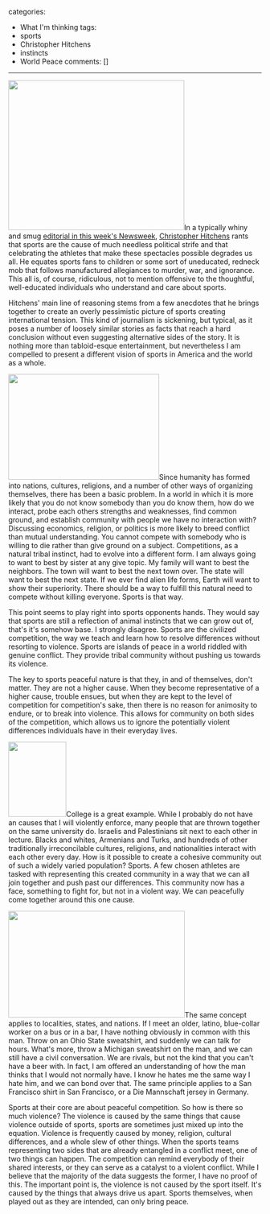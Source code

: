 categories:
- What I'm thinking
tags:
- sports
- Christopher Hitchens
- instincts
- World Peace
comments: []
---
<a href="http://justin.harmonize.fm/wp-content/uploads/2010/02/torch-mob.jpg"><img class="alignright size-full wp-image-333" title="Your typical sports fans." src="http://justin.harmonize.fm/wp-content/uploads/2010/02/torch-mob.jpg" alt="" width="350" height="298" /></a>In a typically whiny and smug <a href="http://www.newsweek.com/id/233007" target="_blank">editorial in this week's Newsweek</a>, <a id="aptureLink_QXckUmtqJm" href="http://en.wikipedia.org/wiki/Christopher%20Hitchens">Christopher Hitchens</a> rants that sports are the cause of much needless political strife and that celebrating the athletes that make these spectacles possible degrades us all. He equates sports fans to children or some sort of uneducated, redneck mob that follows manufactured allegiances to murder, war, and ignorance. This all is, of course, ridiculous, not to mention offensive to the thoughtful, well-educated individuals who understand and care about sports.

Hitchens' main line of reasoning stems from a few anecdotes that he brings together to create an overly pessimistic picture of sports creating international tension. This kind of journalism is sickening, but typical, as it poses a number of loosely similar stories as facts that reach a hard conclusion without even suggesting alternative sides of the story. It is nothing more than tabloid-esque entertainment, but nevertheless I am compelled to present a different vision of sports in America and the world as a whole.

<a href="http://justin.harmonize.fm/wp-content/uploads/2010/02/chimpgun.jpg"><img class="alignleft size-full wp-image-340" title="Early humans before sports." src="http://justin.harmonize.fm/wp-content/uploads/2010/02/chimpgun.jpg" alt="" width="300" height="210" /></a>Since humanity has formed into nations, cultures, religions, and a number of other ways of organizing themselves, there has been a basic problem. In a world in which it is more likely that you do not know somebody than you do know them, how do we interact, probe each others strengths and weaknesses, find common ground, and establish community with people we have no interaction with? Discussing economics, religion, or politics is more likely to breed conflict than mutual understanding. You cannot compete with somebody who is willing to die rather than give ground on a subject. Competitions, as a natural tribal instinct, had to evolve into a different form. I am always going to want to best by sister at any give topic. My family will want to best the neighbors. The town will want to best the next town over. The state will want to best the next state. If we ever find alien life forms, Earth will want to show their superiority. There should be a way to fulfill this natural need to compete without killing everyone. Sports is that way.

This point seems to play right into sports opponents hands. They would say that sports are still a reflection of animal instincts that we can grow out of, that's it's somehow base. I strongly disagree. Sports are the civilized competition, the way we teach and learn how to resolve differences without resorting to violence. Sports are islands of peace in a world riddled with genuine conflict. They provide tribal community without pushing us towards its violence.

The key to sports peaceful nature is that they, in and of themselves, don't matter. They are not a higher cause. When they become representative of a higher cause, trouble ensues, but when they are kept to the level of competition for competition's sake, then there is no reason for animosity to endure, or to break into violence. This allows for community on both sides of the competition, which allows us to ignore the potentially violent differences individuals have in their everyday lives.

<a href="http://justin.harmonize.fm/wp-content/uploads/2010/02/uiuc.png"><img class="alignright size-full wp-image-338" title="University of Illinois at Urbana-Champaign" src="http://justin.harmonize.fm/wp-content/uploads/2010/02/uiuc.png" alt="" width="115" height="149" /></a>College is a great example. While I probably do not have an causes that I will violently enforce, many people that are thrown together on the same university do. Israelis and Palestinians sit next to each other in lecture. Blacks and whites, Armenians and Turks, and hundreds of other traditionally irreconcilable cultures, religions, and nationalities interact with each other every day. How is it possible to create a cohesive community out of such a widely varied population? Sports. A few chosen athletes are tasked with representing this created community in a way that we can all join together and push past our differences. This community now has a face, something to fight for, but not in a violent way. We can peacefully come together around this one cause.

<a href="http://justin.harmonize.fm/wp-content/uploads/2010/02/bovswoody1.jpg"><img class="alignleft size-full wp-image-336" title="Bo Vs Woody" src="http://justin.harmonize.fm/wp-content/uploads/2010/02/bovswoody1.jpg" alt="" width="351" height="212" /></a>The same concept applies to localities, states, and nations. If I meet an older, latino, blue-collar worker on a bus or in a bar, I have nothing obviously in common with this man. Throw on an Ohio State sweatshirt, and suddenly we can talk for hours. What's more, throw a Michigan sweatshirt on the man, and we can still have a civil conversation. We are rivals, but not the kind that you can't have a beer with. In fact, I am offered an understanding of how the man thinks that I would not normally have. I know he hates me the same way I hate him, and we can bond over that. The same principle applies to a San Francisco shirt in San Francisco, or a Die Mannschaft jersey in Germany.

Sports at their core are about peaceful competition. So how is there so much violence? The violence is caused by the same things that cause violence outside of sports, sports are sometimes just mixed up into the equation. Violence is frequently caused by money, religion, cultural differences, and a whole slew of other things. When the sports teams representing two sides that are already entangled in a conflict meet, one of two things can happen. The competition can remind everybody of their shared interests, or they can serve as a catalyst to a violent conflict. While I believe that the majority of the data suggests the former, I have no proof of this. The important point is, the violence is not caused by the sport itself. It's caused by the things that always drive us apart. Sports themselves, when played out as they are intended, can only bring peace.
